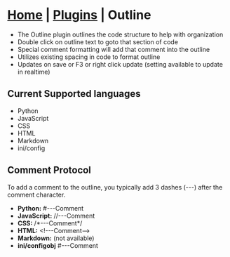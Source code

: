 <link rel="stylesheet" type="text/css" href="doc.css">

# [Home](start.html) | [Plugins](plugins.md) | Outline

- The Outline plugin outlines the code structure to help with organization
- Double click on outline text to goto that section of code
- Special comment formatting will add that comment into the outline
- Utilizes existing spacing in code to format outline
- Updates on save or F3 or right click update (setting available to update in realtime)

## Current Supported languages
- Python
- JavaScript
- CSS
- HTML
- Markdown
- ini/config

## Comment Protocol
To add a comment to the outline, you typically add 3 dashes (---) after the comment character.

- **Python:** #---Comment
- **JavaScript:** //---Comment
- **CSS:** /\*---Comment\*/
- **HTML:** &lt;!---Comment--&gt;
- **Markdown:** (not available)
- **ini/configobj** #---Comment